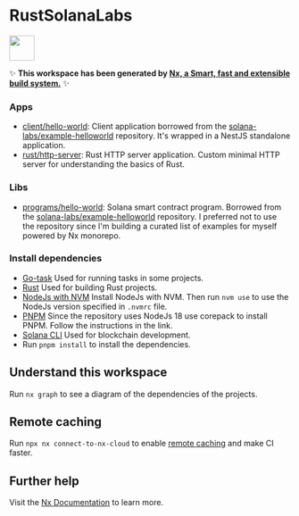 # RustSolanaLabs

<a alt="Nx logo" href="https://nx.dev" target="_blank" rel="noreferrer"><img src="https://raw.githubusercontent.com/nrwl/nx/master/images/nx-logo.png" width="45"></a>

✨ **This workspace has been generated by [Nx, a Smart, fast and extensible build system.](https://nx.dev)** ✨

### Apps

- [client/hello-world](apps/client/hello-world/README.md): Client application borrowed from the [solana-labs/example-helloworld](https://www.github.com/solana-labs/example-helloworld) repository. It's wrapped in a NestJS standalone application.
- [rust/http-server](apps/rust/http-server/README.md): Rust HTTP server application. Custom minimal HTTP server for understanding the basics of Rust.

### Libs

- [programs/hello-world](libs/programs/hello-world/README.md): Solana smart contract program. Borrowed from the [solana-labs/example-helloworld](https://www.github.com/solana-labs/example-helloworld) repository. I preferred not to use the repository since I'm building a curated list of examples for myself powered by Nx monorepo.

### Install dependencies

- [Go-task](https://taskfile.dev/installation/) Used for running tasks in some projects.
- [Rust](https://www.rust-lang.org/tools/install) Used for building Rust projects.
- [NodeJs with NVM](https://github.com/nvm-sh/nvm) Install NodeJs with NVM. Then run `nvm use` to use the NodeJs version specified in `.nvmrc` file.
- [PNPM](https://pnpm.io/installation#using-corepack) Since the repository uses NodeJs 18 use corepack to install PNPM. Follow the instructions in the link.
- [Solana CLI](https://docs.solana.com/cli/install-solana-cli-tools) Used for blockchain development.
- Run `pnpm install` to install the dependencies.

## Understand this workspace

Run `nx graph` to see a diagram of the dependencies of the projects.

## Remote caching

Run `npx nx connect-to-nx-cloud` to enable [remote caching](https://nx.app) and make CI faster.

## Further help

Visit the [Nx Documentation](https://nx.dev) to learn more.
